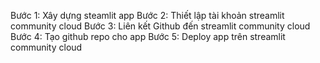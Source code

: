 Bước 1: Xây dựng steamlit app
Bước 2: Thiết lập tài khoản streamlit community cloud 
Bước 3: Liên kết Github đến streamlit community cloud 
Bước 4: Tạo github repo cho app
Bước 5: Deploy app trên streamlit community cloud 
